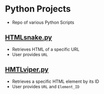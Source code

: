 # Python Projects
- Repo of various Python Scripts

## [HTMLsnake.py](https://github.com/BushidoUK/Python-Projects/blob/main/HTMLsnake.py)
- Retrieves HTML of a specific URL
- User provides `URL`

## [HMTLviper.py](https://github.com/BushidoUK/Python-Projects/blob/main/HTMLviper.py)
- Retrieves a specific HTML element by its ID
- User provides `URL` and `Element_ID`
